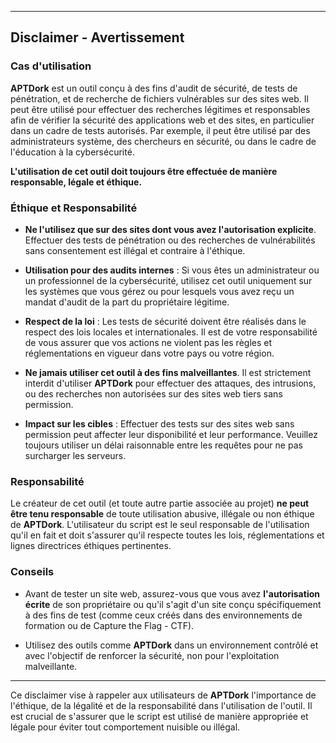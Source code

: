 
---

## Disclaimer - Avertissement

### Cas d'utilisation

**APTDork** est un outil conçu à des fins d'audit de sécurité, de tests de pénétration, et de recherche de fichiers vulnérables sur des sites web. Il peut être utilisé pour effectuer des recherches légitimes et responsables afin de vérifier la sécurité des applications web et des sites, en particulier dans un cadre de tests autorisés. Par exemple, il peut être utilisé par des administrateurs système, des chercheurs en sécurité, ou dans le cadre de l'éducation à la cybersécurité.

**L'utilisation de cet outil doit toujours être effectuée de manière responsable, légale et éthique.**

### Éthique et Responsabilité

- **Ne l'utilisez que sur des sites dont vous avez l'autorisation explicite**. Effectuer des tests de pénétration ou des recherches de vulnérabilités sans consentement est illégal et contraire à l'éthique.
  
- **Utilisation pour des audits internes** : Si vous êtes un administrateur ou un professionnel de la cybersécurité, utilisez cet outil uniquement sur les systèmes que vous gérez ou pour lesquels vous avez reçu un mandat d'audit de la part du propriétaire légitime.

- **Respect de la loi** : Les tests de sécurité doivent être réalisés dans le respect des lois locales et internationales. Il est de votre responsabilité de vous assurer que vos actions ne violent pas les règles et réglementations en vigueur dans votre pays ou votre région.

- **Ne jamais utiliser cet outil à des fins malveillantes**. Il est strictement interdit d'utiliser **APTDork** pour effectuer des attaques, des intrusions, ou des recherches non autorisées sur des sites web tiers sans permission.

- **Impact sur les cibles** : Effectuer des tests sur des sites web sans permission peut affecter leur disponibilité et leur performance. Veuillez toujours utiliser un délai raisonnable entre les requêtes pour ne pas surcharger les serveurs.

### Responsabilité

Le créateur de cet outil (et toute autre partie associée au projet) **ne peut être tenu responsable** de toute utilisation abusive, illégale ou non éthique de **APTDork**. L'utilisateur du script est le seul responsable de l'utilisation qu'il en fait et doit s'assurer qu'il respecte toutes les lois, réglementations et lignes directrices éthiques pertinentes.

### Conseils

- Avant de tester un site web, assurez-vous que vous avez **l'autorisation écrite** de son propriétaire ou qu'il s'agit d'un site conçu spécifiquement à des fins de test (comme ceux créés dans des environnements de formation ou de Capture the Flag - CTF).
  
- Utilisez des outils comme **APTDork** dans un environnement contrôlé et avec l'objectif de renforcer la sécurité, non pour l'exploitation malveillante.

---

Ce disclaimer vise à rappeler aux utilisateurs de **APTDork** l'importance de l'éthique, de la légalité et de la responsabilité dans l'utilisation de l'outil. Il est crucial de s'assurer que le script est utilisé de manière appropriée et légale pour éviter tout comportement nuisible ou illégal.
